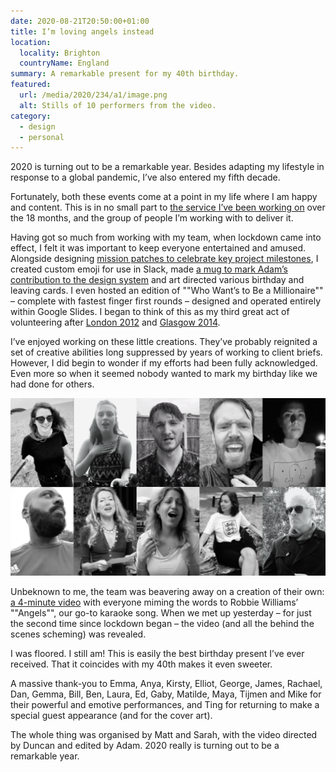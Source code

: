 ```yaml
---
date: 2020-08-21T20:50:00+01:00
title: I’m loving angels instead
location:
  locality: Brighton
  countryName: England
summary: A remarkable present for my 40th birthday.
featured:
  url: /media/2020/234/a1/image.png
  alt: Stills of 10 performers from the video.
category:
  - design
  - personal
---
```


2020 is turning out to be a remarkable year. Besides adapting my lifestyle in response to a global pandemic, I’ve also entered my fifth decade.

Fortunately, both these events come at a point in my life where I am happy and content. This is in no small part to [the service I’ve been working on][1] over the 18 months, and the group of people I’m working with to deliver it.

Having got so much from working with my team, when lockdown came into effect, I felt it was important to keep everyone entertained and amused. Alongside designing [mission patches to celebrate key project milestones][2], I created custom emoji for use in Slack, made [a mug to mark Adam’s contribution to the design system][3] and art directed various birthday and leaving cards. I even hosted an edition of ""Who Want’s to Be a Millionaire"" – complete with fastest finger first rounds – designed and operated entirely within Google Slides. I began to think of this as my third great act of volunteering after [London 2012][4] and [Glasgow 2014][5].

I’ve enjoyed working on these little creations. They’ve probably reignited a set of creative abilities long suppressed by years of working to client briefs. However, I did begin to wonder if my efforts had been fully acknowledged. Even more so when it seemed nobody wanted to mark my birthday like we had done for others.

[![Apply: Angels.](../media/2020/234/a1/image.png)](https://vimeo.com/450172631)

Unbeknown to me, the team was beavering away on a creation of their own: [a 4-minute video][6] with everyone miming the words to Robbie Williams’ ""Angels"", our go-to karaoke song. When we met up yesterday – for just the second time since lockdown began – the video (and all the behind the scenes scheming) was revealed.

I was floored. I still am! This is easily the best birthday present I’ve ever received. That it coincides with my 40th makes it even sweeter.

A massive thank-you to Emma, Anya, Kirsty, Elliot, George, James, Rachael, Dan, Gemma, Bill, Ben, Laura, Ed, Gaby, Matilde, Maya, Tijmen and Mike for their powerful and emotive performances, and Ting for returning to make a special guest appearance (and for the cover art).

The whole thing was organised by Matt and Sarah, with the video directed by Duncan and edited by Adam. 2020 really is turning out to be a remarkable year.

[1]: https://www.apply-for-teacher-training.service.gov.uk/candidate
[2]: https://dribbble.com/paulrobertlloyd/tags/patch
[3]: https://twitter.com/adambsilver/status/1240304161016684545?s=20
[4]: /2012/265/a1/games_maker/
[5]: /2014/221/a1/clyde_sider/
[6]: https://vimeo.com/450172631
